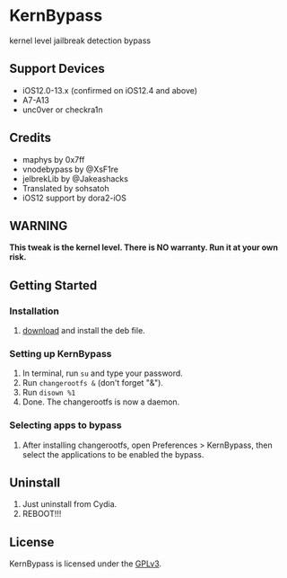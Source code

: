 # KernBypass
kernel level jailbreak detection bypass

## Support Devices
- iOS12.0-13.x (confirmed on iOS12.4 and above)
- A7-A13
- unc0ver or checkra1n

## Credits
- maphys by 0x7ff
- vnodebypass by @XsF1re
- jelbrekLib by @Jakeashacks
- Translated by sohsatoh
- iOS12 support by dora2-iOS


## WARNING
**This tweak is the kernel level. There is NO warranty. Run it at your own risk.**

## Getting Started
### Installation
1. [download](https://github.com/akusio/KernBypass-Public/releases/download/0.0.2/jp.akusio.kernbypass_0.0.2_iphoneos-arm.deb) and install the deb file.
### Setting up KernBypass
1. In terminal, run `su` and type your password.
2. Run `changerootfs &` (don't forget "&").
3. Run `disown %1`
4. Done. The changerootfs is now a daemon.

### Selecting apps to bypass
1. After installing changerootfs, open Preferences > KernBypass, then select the applications to be enabled the bypass.

## Uninstall
1. Just uninstall from Cydia.
2. REBOOT!!!

## License
KernBypass is licensed under the [GPLv3](LICENSE).
